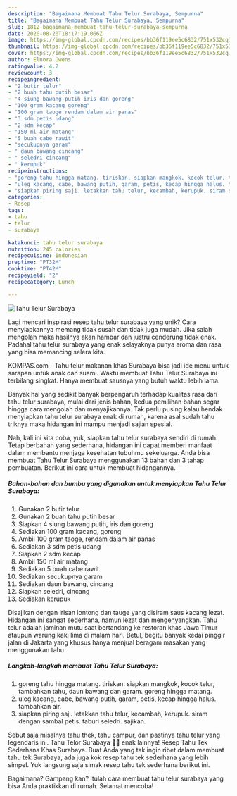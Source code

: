 ```yaml
---
description: "Bagaimana Membuat Tahu Telur Surabaya, Sempurna"
title: "Bagaimana Membuat Tahu Telur Surabaya, Sempurna"
slug: 1812-bagaimana-membuat-tahu-telur-surabaya-sempurna
date: 2020-08-20T18:17:19.066Z
image: https://img-global.cpcdn.com/recipes/bb36f119ee5c6832/751x532cq70/tahu-telur-surabaya-foto-resep-utama.jpg
thumbnail: https://img-global.cpcdn.com/recipes/bb36f119ee5c6832/751x532cq70/tahu-telur-surabaya-foto-resep-utama.jpg
cover: https://img-global.cpcdn.com/recipes/bb36f119ee5c6832/751x532cq70/tahu-telur-surabaya-foto-resep-utama.jpg
author: Elnora Owens
ratingvalue: 4.2
reviewcount: 3
recipeingredient:
- "2 butir telur"
- "2 buah tahu putih besar"
- "4 siung bawang putih iris dan goreng"
- "100 gram kacang goreng"
- "100 gram taoge rendam dalam air panas"
- "3 sdm petis udang"
- "2 sdm kecap"
- "150 ml air matang"
- "5 buah cabe rawit"
- "secukupnya garam"
- " daun bawang cincang"
- " seledri cincang"
- " kerupuk"
recipeinstructions:
- "goreng tahu hingga matang. tiriskan. siapkan mangkok, kocok telur, tambahkan tahu, daun bawang dan garam. goreng hingga matang."
- "uleg kacang, cabe, bawang putih, garam, petis, kecap hingga halus. tambahkan air."
- "siapkan piring saji. letakkan tahu telur, kecambah, kerupuk. siram dengan sambal petis. taburi seledri. sajikan."
categories:
- Resep
tags:
- tahu
- telur
- surabaya

katakunci: tahu telur surabaya 
nutrition: 245 calories
recipecuisine: Indonesian
preptime: "PT32M"
cooktime: "PT42M"
recipeyield: "2"
recipecategory: Lunch

---
```



![Tahu Telur Surabaya](https://img-global.cpcdn.com/recipes/bb36f119ee5c6832/751x532cq70/tahu-telur-surabaya-foto-resep-utama.jpg)

Lagi mencari inspirasi resep tahu telur surabaya yang unik? Cara menyiapkannya memang tidak susah dan tidak juga mudah. Jika salah mengolah maka hasilnya akan hambar dan justru cenderung tidak enak. Padahal tahu telur surabaya yang enak selayaknya punya aroma dan rasa yang bisa memancing selera kita.

KOMPAS.com - Tahu telur makanan khas Surabaya bisa jadi ide menu untuk sarapan untuk anak dan suami. Waktu membuat Tahu Telur Surabaya ini terbilang singkat. Hanya membuat sausnya yang butuh waktu lebih lama.

Banyak hal yang sedikit banyak berpengaruh terhadap kualitas rasa dari tahu telur surabaya, mulai dari jenis bahan, kedua pemilihan bahan segar hingga cara mengolah dan menyajikannya. Tak perlu pusing kalau hendak menyiapkan tahu telur surabaya enak di rumah, karena asal sudah tahu triknya maka hidangan ini mampu menjadi sajian spesial.


Nah, kali ini kita coba, yuk, siapkan tahu telur surabaya sendiri di rumah. Tetap berbahan yang sederhana, hidangan ini dapat memberi manfaat dalam membantu menjaga kesehatan tubuhmu sekeluarga. Anda bisa membuat Tahu Telur Surabaya menggunakan 13 bahan dan 3 tahap pembuatan. Berikut ini cara untuk membuat hidangannya.

<!--inarticleads1-->

##### Bahan-bahan dan bumbu yang digunakan untuk menyiapkan Tahu Telur Surabaya:

1. Gunakan 2 butir telur
1. Gunakan 2 buah tahu putih besar
1. Siapkan 4 siung bawang putih, iris dan goreng
1. Sediakan 100 gram kacang, goreng
1. Ambil 100 gram taoge, rendam dalam air panas
1. Sediakan 3 sdm petis udang
1. Siapkan 2 sdm kecap
1. Ambil 150 ml air matang
1. Sediakan 5 buah cabe rawit
1. Sediakan secukupnya garam
1. Sediakan  daun bawang, cincang
1. Siapkan  seledri, cincang
1. Sediakan  kerupuk


Disajikan dengan irisan lontong dan tauge yang disiram saus kacang lezat. Hidangan ini sangat sederhana, namun lezat dan mengenyangkan. Tahu telur adalah jaminan mutu saat bertandang ke restoran khas Jawa Timur ataupun warung kaki lima di malam hari. Betul, begitu banyak kedai pinggir jalan di Jakarta yang khusus hanya menjual beragam masakan yang menggunakan tahu. 

<!--inarticleads2-->

##### Langkah-langkah membuat Tahu Telur Surabaya:

1. goreng tahu hingga matang. tiriskan. siapkan mangkok, kocok telur, tambahkan tahu, daun bawang dan garam. goreng hingga matang.
1. uleg kacang, cabe, bawang putih, garam, petis, kecap hingga halus. tambahkan air.
1. siapkan piring saji. letakkan tahu telur, kecambah, kerupuk. siram dengan sambal petis. taburi seledri. sajikan.


Sebut saja misalnya tahu thek, tahu campur, dan pastinya tahu telur yang legendaris ini. Tahu Telor Surabaya 🍳😎 enak lainnya! Resep Tahu Tek Sederhana Khas Surabaya. Buat Anda yang tak ingin ribet dalam membuat tahu tek Surabaya, ada juga kok resep tahu tek sederhana yang lebih simpel. Yuk langsung saja simak resep tahu tek sederhana berikut ini. 

Bagaimana? Gampang kan? Itulah cara membuat tahu telur surabaya yang bisa Anda praktikkan di rumah. Selamat mencoba!
